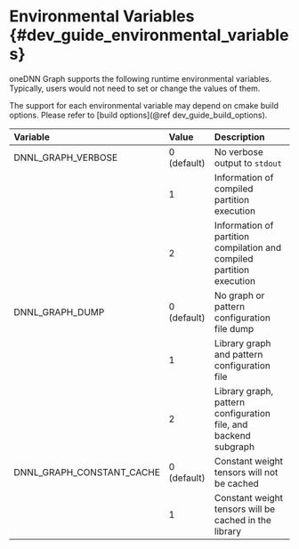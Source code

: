 # Environmental Variables {#dev_guide_environmental_variables}

oneDNN Graph supports the following runtime environmental variables. Typically,
users would not need to set or change the values of them.

The support for each environmental variable may depend on cmake build options.
Please refer to [build options](@ref dev_guide_build_options).

| Variable                  | Value       | Description
| :---                      | :---        |:---
| DNNL_GRAPH_VERBOSE        | 0 (default) | No verbose output to `stdout`
|                           | 1           | Information of compiled partition execution
|                           | 2           | Information of partition compilation and compiled partition execution
| DNNL_GRAPH_DUMP           | 0 (default) | No graph or pattern configuration file dump
|                           | 1           | Library graph and pattern configuration file
|                           | 2           | Library graph, pattern configuration file, and backend subgraph
| DNNL_GRAPH_CONSTANT_CACHE | 0 (default) | Constant weight tensors will not be cached
|                           | 1           | Constant weight tensors will be cached in the library
